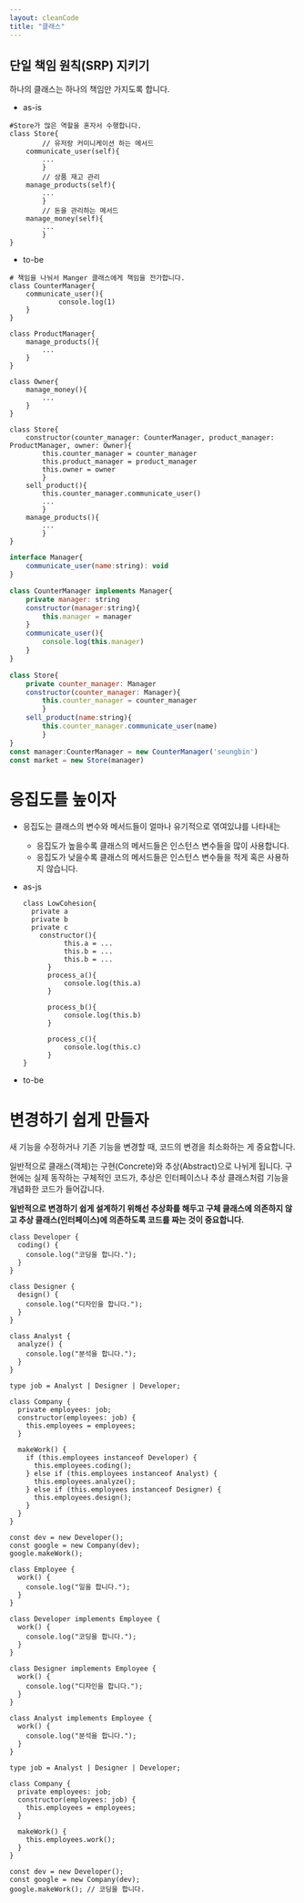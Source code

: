 ```yaml
---
layout: cleanCode
title: "클래스"
---
```


## **단일 책임 원칙(SRP) 지키기**

하나의 클래스는 하나의 책임만 가지도록 합니다.

- as-is

```tsx
#Store가 많은 역할을 혼자서 수행합니다.
class Store{
		// 유저랑 커미니케이션 하는 메서드
    communicate_user(self){
        ...
		}
		// 상품 재고 관리
    manage_products(self){
        ...
		}
		// 돈을 관리하는 메서드
    manage_money(self){
        ...
		}
}
```

- to-be

```tsx
# 책임을 나눠서 Manger 클래스에게 책임을 전가합니다.
class CounterManager{
    communicate_user(){
			console.log(1)
	}
}

class ProductManager{
    manage_products(){
        ...
	}
}

class Owner{
    manage_money(){
        ...
	}
}

class Store{
    constructor(counter_manager: CounterManager, product_manager: ProductManager, owner: Owner){
        this.counter_manager = counter_manager
        this.product_manager = product_manager
        this.owner = owner
		}
    sell_product(){
        this.counter_manager.communicate_user()
        ...
		}
    manage_products(){
        ...
		}
}
```

```jsx
interface Manager{
    communicate_user(name:string): void
}

class CounterManager implements Manager{
    private manager: string
    constructor(manager:string){
        this.manager = manager
    }
    communicate_user(){
        console.log(this.manager)
    }
}

class Store{
    private counter_manager: Manager
    constructor(counter_manager: Manager){
        this.counter_manager = counter_manager
		}
    sell_product(name:string){
        this.counter_manager.communicate_user(name)
		}
}
const manager:CounterManager = new CounterManager('seungbin')
const market = new Store(manager)
```

# 응집도를 높이자

- 응집도는 클래스의 변수와 메서드들이 얼마나 유기적으로 엮여있냐를 나타내는
  - 응집도가 높을수록 클래스의 메서드들은 인스턴스 변수들을 많이 사용합니다.
  - 응집도가 낮을수록 클래스의 메서드들은 인스턴스 변수들을 적게 혹은 사용하지 않습니다.
- as-js

  ```tsx
  class LowCohesion{
  	private a
  	private b
  	private c
      constructor(){
  			this.a = ...
  			this.b = ...
  			this.b = ...
  		}
  		process_a(){
  			console.log(this.a)
  		}

  		process_b(){
  			console.log(this.b)
  		}

  		process_c(){
  			console.log(this.c)
  		}
  }
  ```

- to-be

# 변경하기 쉽게 만들자

새 기능을 수정하거나 기존 기능을 변경할 때, 코드의 변경을 최소화하는 게 중요합니다.

일반적으로 클래스(객체)는 구현(Concrete)와 추상(Abstract)으로 나뉘게 됩니다. 구현에는 실제 동작하는 구체적인 코드가, 추상은 인터페이스나 추상 클래스처럼 기능을 개념화한 코드가 들어갑니다.

**일반적으로 변경하기 쉽게 설계하기 위해선 추상화를 해두고 구체 클래스에 의존하지 않고 추상 클래스(인터페이스)에 의존하도록 코드를 짜는 것이 중요합니다.**

```tsx
class Developer {
  coding() {
    console.log("코딩을 합니다.");
  }
}

class Designer {
  design() {
    console.log("디자인을 합니다.");
  }
}

class Analyst {
  analyze() {
    console.log("분석을 합니다.");
  }
}

type job = Analyst | Designer | Developer;

class Company {
  private employees: job;
  constructor(employees: job) {
    this.employees = employees;
  }

  makeWork() {
    if (this.employees instanceof Developer) {
      this.employees.coding();
    } else if (this.employees instanceof Analyst) {
      this.employees.analyze();
    } else if (this.employees instanceof Designer) {
      this.employees.design();
    }
  }
}

const dev = new Developer();
const google = new Company(dev);
google.makeWork();
```

```tsx
class Employee {
  work() {
    console.log("일을 합니다.");
  }
}

class Developer implements Employee {
  work() {
    console.log("코딩을 합니다.");
  }
}

class Designer implements Employee {
  work() {
    console.log("디자인을 합니다.");
  }
}

class Analyst implements Employee {
  work() {
    console.log("분석을 합니다.");
  }
}

type job = Analyst | Designer | Developer;

class Company {
  private employees: job;
  constructor(employees: job) {
    this.employees = employees;
  }

  makeWork() {
    this.employees.work();
  }
}

const dev = new Developer();
const google = new Company(dev);
google.makeWork(); // 코딩을 합니다.
```
